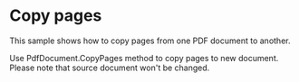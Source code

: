 # Copy pages
This sample shows how to copy pages from one PDF document to another.

Use PdfDocument.CopyPages method to copy pages to new document. Please note that source document won't be changed.